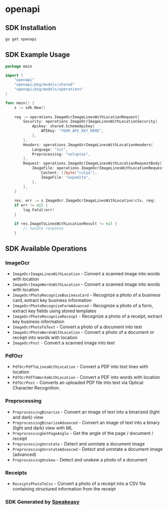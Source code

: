 # openapi

<!-- Start SDK Installation -->
## SDK Installation

```bash
go get openapi
```
<!-- End SDK Installation -->

## SDK Example Usage
<!-- Start SDK Example Usage -->
```go
package main

import (
    "openapi"
    "openapi/pkg/models/shared"
    "openapi/pkg/models/operations"
)

func main() {
    s := sdk.New()
    
    req := operations.ImageOcrImageLinesWithLocationRequest{
        Security: operations.ImageOcrImageLinesWithLocationSecurity{
            Apikey: shared.SchemeApikey{
                APIKey: "YOUR_API_KEY_HERE",
            },
        },
        Headers: operations.ImageOcrImageLinesWithLocationHeaders{
            Language: "sit",
            Preprocessing: "voluptas",
        },
        Request: operations.ImageOcrImageLinesWithLocationRequestBody{
            ImageFile: operations.ImageOcrImageLinesWithLocationRequestBodyImageFile{
                Content: []byte("culpa"),
                ImageFile: "expedita",
            },
        },
    }
    
    res, err := s.ImageOcr.ImageOcrImageLinesWithLocation(ctx, req)
    if err != nil {
        log.Fatal(err)
    }

    if res.ImageToLinesWithLocationResult != nil {
        // handle response
    }
```
<!-- End SDK Example Usage -->

<!-- Start SDK Available Operations -->
## SDK Available Operations

### ImageOcr

* `ImageOcrImageLinesWithLocation` - Convert a scanned image into words with location
* `ImageOcrImageWordsWithLocation` - Convert a scanned image into words with location
* `ImageOcrPhotoRecognizeBusinessCard` - Recognize a photo of a business card, extract key business information
* `ImageOcrPhotoRecognizeFormAdvanced` - Recognize a photo of a form, extract key fields using stored templates
* `ImageOcrPhotoRecognizeReceipt` - Recognize a photo of a receipt, extract key business information
* `ImageOcrPhotoToText` - Convert a photo of a document into text
* `ImageOcrPhotoWordsWithLocation` - Convert a photo of a document or receipt into words with location
* `ImageOcrPost` - Convert a scanned image into text

### PdfOcr

* `PdfOcrPdfToLinesWithLocation` - Convert a PDF into text lines with location
* `PdfOcrPdfToWordsWithLocation` - Convert a PDF into words with location
* `PdfOcrPost` - Converts an uploaded PDF file into text via Optical Character Recognition.

### Preprocessing

* `PreprocessingBinarize` - Convert an image of text into a binarized (light and dark) view
* `PreprocessingBinarizeAdvanced` - Convert an image of text into a binary (light and dark) view with ML
* `PreprocessingGetPageAngle` - Get the angle of the page / document / receipt
* `PreprocessingUnrotate` - Detect and unrotate a document image
* `PreprocessingUnrotateAdvanced` - Detect and unrotate a document image (advanced)
* `PreprocessingUnskew` - Detect and unskew a photo of a document

### Receipts

* `ReceiptsPhotoToCsv` - Convert a photo of a receipt into a CSV file containing structured information from the receipt

<!-- End SDK Available Operations -->

### SDK Generated by [Speakeasy](https://docs.speakeasyapi.dev/docs/using-speakeasy/client-sdks)
